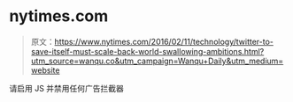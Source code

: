 # nytimes.com

> 原文：<https://www.nytimes.com/2016/02/11/technology/twitter-to-save-itself-must-scale-back-world-swallowing-ambitions.html?utm_source=wanqu.co&utm_campaign=Wanqu+Daily&utm_medium=website>

请启用 JS 并禁用任何广告拦截器